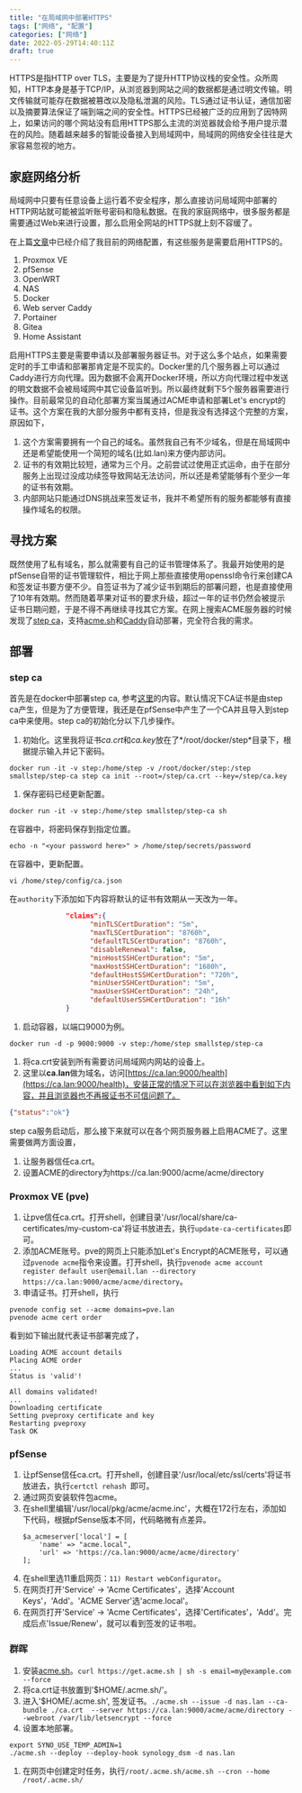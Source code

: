 ```yaml
---
title: "在局域网中部署HTTPS"
tags: ["网络", "配置"]
categories: ["网络"]
date: 2022-05-29T14:40:11Z
draft: true
---
```

HTTPS是指HTTP over TLS，主要是为了提升HTTP协议栈的安全性。众所周知，HTTP本身是基于TCP/IP，从浏览器到网站之间的数据都是通过明文传输。明文传输就可能存在数据被篡改以及隐私泄漏的风险。TLS通过证书认证，通信加密以及摘要算法保证了端到端之间的安全性。HTTPS已经被广泛的应用到了因特网上，如果访问的哪个网站没有启用HTTPS那么主流的浏览器就会给予用户提示潜在的风险。随着越来越多的智能设备接入到局域网中，局域网的网络安全往往是大家容易忽视的地方。

<!--more-->
## 家庭网络分析
局域网中只要有任意设备上运行着不安全程序，那么直接访问局域网中部署的HTTP网站就可能被监听账号密码和隐私数据。在我的家庭网络中，很多服务都是需要通过Web来进行设置，那么启用全网站的HTTPS就上刻不容缓了。

在上篇[文章](/post/20220527_home_lab/)中已经介绍了我目前的网络配置，有这些服务是需要启用HTTPS的。
1. Proxmox VE
1. pfSense
1. OpenWRT
1. NAS
1. Docker
  1. Web server Caddy
  1. Portainer
  1. Gitea
  1. Home Assistant

启用HTTPS主要是需要申请以及部署服务器证书。对于这么多个站点，如果需要定时的手工申请和部署那肯定是不现实的。Docker里的几个服务器上可以通过Caddy进行方向代理。因为数据不会离开Docker环境，所以方向代理过程中发送的明文数据不会被局域网中其它设备监听到。所以最终就剩下5个服务器需要进行操作。目前最常见的自动化部署方案当属通过ACME申请和部署Let's encrypt的证书。这个方案在我的大部分服务中都有支持，但是我没有选择这个完整的方案，原因如下，
1. 这个方案需要拥有一个自己的域名。虽然我自己有不少域名，但是在局域网中还是希望能使用一个简短的域名(比如.lan)来方便内部访问。
1. 证书的有效期比较短，通常为三个月。之前尝试过使用正式运命，由于在部分服务上出现过没成功续签导致网站无法访问，所以还是希望能够有个至少一年的证书有效期。
1. 内部网站只能通过DNS挑战来签发证书，我并不希望所有的服务都能够有直接操作域名的权限。

## 寻找方案
既然使用了私有域名，那么就需要有自己的证书管理体系了。我最开始使用的是pfSense自带的证书管理软件，相比于网上那些直接使用openssl命令行来创建CA和签发证书要方便不少。自签证书为了减少证书到期后的部署问题，也是直接使用了10年有效期。然而随着苹果对证书的要求升级，超过一年的证书仍然会被提示证书日期问题，于是不得不再继续寻找其它方案。在网上搜索ACME服务器的时候发现了[step ca](https://smallstep.com/)，支持[acme.sh](https://github.com/acmesh-official/acme.sh)和[Caddy](https://caddyserver.com/)自动部署，完全符合我的需求。

## 部署
### step ca
首先是在docker中部署step ca, 参考[这里](https://hub.docker.com/r/smallstep/step-ca)的内容。默认情况下CA证书是由step ca产生，但是为了方便管理，我还是在pfSense中产生了一个CA并且导入到step ca中来使用。step ca的初始化分以下几步操作。
1. 初始化。这里我将证书*ca.crt*和*ca.key*放在了*/root/docker/step*目录下，根据提示输入并记下密码。
  ``` shell
  docker run -it -v step:/home/step -v /root/docker/step:/step smallstep/step-ca step ca init --root=/step/ca.crt --key=/step/ca.key
  ```
1. 保存密码已经更新配置。
  ``` shell
  docker run -it -v step:/home/step smallstep/step-ca sh
  ```
  在容器中，将密码保存到指定位置。
  ``` shell
  echo -n "<your password here>" > /home/step/secrets/password
  ```
  在容器中，更新配置。
  ``` shell
  vi /home/step/config/ca.json
  ```
  在`authority`下添加如下内容将默认的证书有效期从一天改为一年。
  ``` json
                "claims":{                                                                                                                                                         
                      "minTLSCertDuration": "5m",                                                                                                                                 
                      "maxTLSCertDuration": "8760h",                                                                                                                              
                      "defaultTLSCertDuration": "8760h",                                                                                                                          
                      "disableRenewal": false,                                                                                                                                    
                      "minHostSSHCertDuration": "5m",                                                                                                                             
                      "maxHostSSHCertDuration": "1680h",                                                                                                                          
                      "defaultHostSSHCertDuration": "720h",                                                                                                                       
                      "minUserSSHCertDuration": "5m",   
                      "maxUserSSHCertDuration": "24h",     
                      "defaultUserSSHCertDuration": "16h"  
                }
  ```
1. 启动容器，以端口9000为例。
  ``` shell
  docker run -d -p 9000:9000 -v step:/home/step smallstep/step-ca
  ```
1. 将ca.crt安装到所有需要访问局域网内网站的设备上。
1. 这里以**ca.lan**做为域名，访问[https://ca.lan:9000/health](https://ca.lan:9000/health)，安装正常的情况下可以在浏览器中看到如下内容，并且浏览器也不再报证书不可信问题了。
  ``` json
  {"status":"ok"}
  ```

step ca服务启动后，那么接下来就可以在各个网页服务器上启用ACME了。这里需要做两方面设置，
1. 让服务器信任ca.crt。
1. 设置ACME的directory为https://ca.lan:9000/acme/acme/directory

### Proxmox VE (pve)
1. 让pve信任ca.crt。打开shell，创建目录'/usr/local/share/ca-certificates/my-custom-ca'将证书放进去，执行`update-ca-certificates`即可。
1. 添加ACME账号。pve的网页上只能添加Let's Encrypt的ACME账号，可以通过`pvenode acme`指令来设置。打开shell，执行`pvenode acme account register default user@email.lan --directory  https://ca.lan:9000/acme/acme/directory`。
1. 申请证书。打开shell，执行
  ```
  pvenode config set --acme domains=pve.lan
  pvenode acme cert order
  ```
  看到如下输出就代表证书部署完成了，
  ```
  Loading ACME account details
  Placing ACME order
  ...
  Status is 'valid'!

  All domains validated!
  ...
  Downloading certificate
  Setting pveproxy certificate and key
  Restarting pveproxy
  Task OK
  ```

### pfSense
1. 让pfSense信任ca.crt。打开shell，创建目录'/usr/local/etc/ssl/certs'将证书放进去，执行`certctl rehash `即可。
1. 通过网页安装软件包acme。
1. 在shell里编辑'/usr/local/pkg/acme/acme.inc'，大概在172行左右，添加如下代码，根据pfSense版本不同，代码略微有点差异。
    ```
    $a_acmeserver['local'] = [
        'name' => "acme.local",
        'url' => 'https://ca.lan:9000/acme/acme/directory'
    ];
    ```
1. 在shell里选11重启网页：`11) Restart webConfigurator`。
1. 在网页打开'Service' -> 'Acme Certificates'，选择'Account Keys'，'Add'。'ACME Server'选'acme.local'。
1. 在网页打开'Service' -> 'Acme Certificates'，选择'Certificates'，'Add'。完成后点'Issue/Renew'，就可以看到签发的证书啦。

### 群晖
1. 安装[acme.sh](https://github.com/acmesh-official/acme.sh)。`curl https://get.acme.sh | sh -s email=my@example.com --force`
1. 将ca.crt证书放置到'$HOME/.acme.sh/'。
1. 进入'$HOME/.acme.sh', 签发证书。`./acme.sh --issue -d nas.lan --ca-bundle ./ca.crt  --server https://ca.lan:9000/acme/acme/directory --webroot /var/lib/letsencrypt --force`
1. 设置本地部署。
  ```
  export SYNO_USE_TEMP_ADMIN=1
  ./acme.sh --deploy --deploy-hook synology_dsm -d nas.lan
  ```
1. 在网页中创建定时任务，执行`/root/.acme.sh/acme.sh --cron --home /root/.acme.sh/`